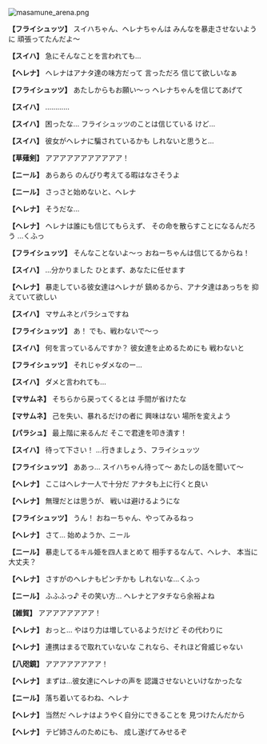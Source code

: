 
![masamune_arena.png](../images/backgrounds/masamune_arena.png)

**【フライシュッツ】**
スイハちゃん、ヘレナちゃんは
みんなを暴走させないように
頑張ってたんだよ～

**【スイハ】**
急にそんなことを言われても…

**【ヘレナ】**
ヘレナはアナタ達の味方だって
言っただろ
信じて欲しいなぁ

**【フライシュッツ】**
あたしからもお願い～っ
ヘレナちゃんを信じてあげて

**【スイハ】**
…………

**【スイハ】**
困ったな…
フライシュッツのことは信じている
けど…

**【スイハ】**
彼女がヘレナに騙されているかも
しれないと思うと…

**【草薙剣】**
アアアアアアアアアアア！

**【ニール】**
あらあら
のんびり考えてる暇はなさそうよ

**【ニール】**
さっさと始めないと、ヘレナ

**【ヘレナ】**
そうだな…

**【ヘレナ】**
ヘレナは誰にも信じてもらえず、
その命を散らすことになるんだろう
…くふっ

**【フライシュッツ】**
そんなことないよ～っ
おねーちゃんは信じてるからね！

**【スイハ】**
…分かりました
ひとまず、あなたに任せます

**【ヘレナ】**
暴走している彼女達はヘレナが
鎮めるから、アナタ達はあっちを
抑えていて欲しい

**【スイハ】**
マサムネとパラシュですね

**【フライシュッツ】**
あ！
でも、戦わないで～っ

**【スイハ】**
何を言っているんですか？
彼女達を止めるためにも
戦わないと

**【フライシュッツ】**
それじゃダメなのー…

**【スイハ】**
ダメと言われても…

**【マサムネ】**
そちらから戻ってくるとは
手間が省けたな

**【マサムネ】**
己を失い、暴れるだけの者に
興味はない
場所を変えよう

**【パラシュ】**
最上階に来るんだ
そこで君達を叩き潰す！

**【スイハ】**
待って下さい！
…行きましょう、フライシュッツ

**【フライシュッツ】**
ああっ…
スイハちゃん待って～
あたしの話を聞いて～

**【ヘレナ】**
ここはヘレナ一人で十分だ
アナタも上に行くと良い

**【ヘレナ】**
無理だとは思うが、
戦いは避けるようにな

**【フライシュッツ】**
うん！
おねーちゃん、やってみるねっ

**【ヘレナ】**
さて…
始めようか、ニール

**【ニール】**
暴走してるキル姫を四人まとめて
相手するなんて、ヘレナ、
本当に大丈夫？

**【ヘレナ】**
さすがのヘレナもピンチかも
しれないな…くふっ

**【ニール】**
ふふふっ♪
その笑い方…
ヘレナとアタチなら余裕よね

**【雑賀】**
アアアアアアアア！

**【ヘレナ】**
おっと…
やはり力は増しているようだけど
その代わりに

**【ヘレナ】**
連携はまるで取れていないな
これなら、それほど脅威じゃない

**【八咫鏡】**
アアアアアアアア！

**【ヘレナ】**
まずは…彼女達にヘレナの声を
認識させないといけなかったな

**【ニール】**
落ち着いてるわね、ヘレナ

**【ヘレナ】**
当然だ
ヘレナはようやく自分にできることを
見つけたんだから

**【ヘレナ】**
テピ姉さんのためにも、
成し遂げてみせるぞ